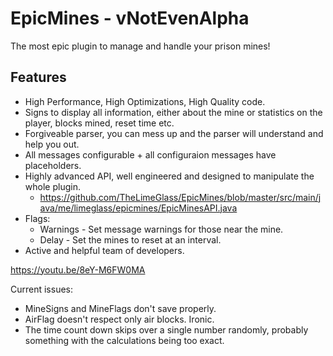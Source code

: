 # EpicMines - vNotEvenAlpha
The most epic plugin to manage and handle your prison mines!

## Features
- High Performance, High Optimizations, High Quality code.
- Signs to display all information, either about the mine or statistics on the player, blocks mined, reset time etc.
- Forgiveable parser, you can mess up and the parser will understand and help you out.
- All messages configurable + all configuraion messages have placeholders.
- Highly advanced API, well engineered and designed to manipulate the whole plugin.
  - https://github.com/TheLimeGlass/EpicMines/blob/master/src/main/java/me/limeglass/epicmines/EpicMinesAPI.java
- Flags:
  - Warnings - Set message warnings for those near the mine.
  - Delay - Set the mines to reset at an interval.
- Active and helpful team of developers.

https://youtu.be/8eY-M6FW0MA



Current issues:
- MineSigns and MineFlags don't save properly.
- AirFlag doesn't respect only air blocks. Ironic.
- The time count down skips over a single number randomly, probably something with the calculations being too exact.
